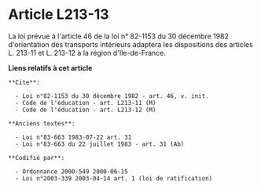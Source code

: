 # Article L213-13

La loi prévue à l'article 46 de la loi n° 82-1153 du 30 décembre 1982 d'orientation des transports intérieurs adaptera les
dispositions des articles L. 213-11 et L. 213-12 à la région d'Ile-de-France.

**Liens relatifs à cet article**

	**Cite**:

	  - Loi n°82-1153 du 30 décembre 1982 - art. 46, v. init.
	  - Code de l'éducation - art. L213-11 (M)
	  - Code de l'éducation - art. L213-12 (M)

	**Anciens textes**:

	  - Loi n°83-663 1983-07-22 art. 31
	  - Loi n°83-663 du 22 juillet 1983 - art. 31 (Ab)

	**Codifié par**:

	  - Ordonnance 2000-549 2000-06-15
	  - Loi n°2003-339 2003-04-14 art. 1 (loi de ratification)
